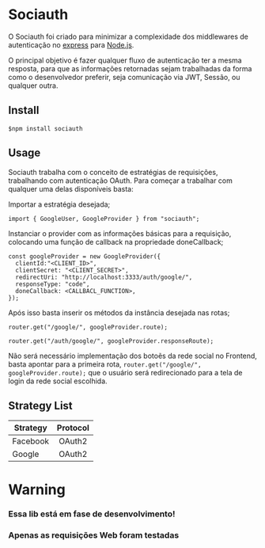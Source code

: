 # Sociauth

O Sociauth foi criado para minimizar a complexidade dos middlewares de autenticação no [express](http://expressjs.com/) para [Node.js](https://nodejs.org/en/).

O principal objetivo é fazer qualquer fluxo de autenticação ter a mesma resposta, para que as informações retornadas sejam trabalhadas da forma como o desenvolvedor preferir, seja comunicação via JWT, Sessão, ou qualquer outra.

## Install

```
$npm install sociauth
```

## Usage

Sociauth trabalha com o conceito de estratégias de requisições, trabalhando com autenticação OAuth. Para começar a trabalhar com qualquer uma delas disponíveis basta:

Importar a estratégia desejada;

```
import { GoogleUser, GoogleProvider } from "sociauth";
```

Instanciar o provider com as informações básicas para a requisição, colocando uma função de callback na propriedade doneCallback;

```
const googleProvider = new GoogleProvider({
  clientId:"<CLIENT_ID>",
  clientSecret: "<CLIENT_SECRET>",
  redirectUri: "http://localhost:3333/auth/google/",
  responseType: "code",
  doneCallback: <CALLBACL_FUNCTION>,
});
```

Após isso basta inserir os métodos da instância desejada nas rotas;

```
router.get("/google/", googleProvider.route);

router.get("/auth/google/", googleProvider.responseRoute);
```

Não será necessário implementação dos botoẽs da rede social no Frontend, basta apontar para a primeira rota, `router.get("/google/", googleProvider.route);` que o usuário será redirecionado para a tela de login da rede social escolhida.


## Strategy List

| Strategy        | Protocol | 
| ------------- |:-------------:|
| Facebook     | OAuth2 |
| Google      | OAuth2|


# Warning
### Essa lib está em fase de desenvolvimento!
### Apenas as requisições Web foram testadas
